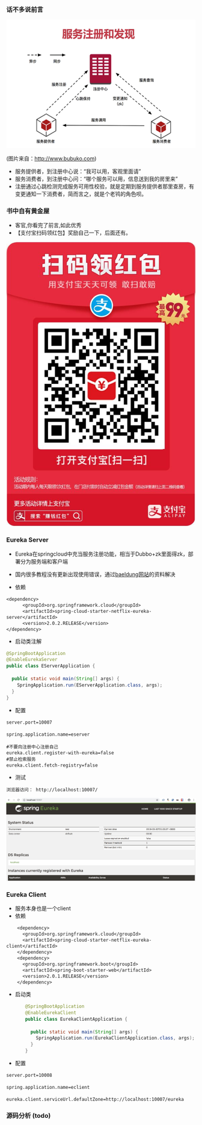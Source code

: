 ### 话不多说前言
![image](https://github.com/WayneZeng/gitbook-ms-framework/blob/master/asset/image/register-center.png?raw=true)

(图片来自：http://www.bubuko.com)

- 服务提供者，到注册中心说：“我可以用，客观里面请”
- 服务消费者，到注册中心问：“哪个服务可以用，信息送到我的房里来”
- 注册通过心跳检测完成服务可用性校验，就是定期到服务提供者那里查房，有变更通知一下消费者，简而言之，就是个老鸨的角色呗。

### 书中自有黄金屋

- 客官,你看完了前言,如此优秀
- 【支付宝扫码领红包】奖励自己一下，后面还有。

![image](https://github.com/WayneZeng/gitbook-ms-framework/blob/master/asset/common/alipay_redpacket.jpeg?raw=true)

### Eureka Server
- Eureka在springcloud中充当服务注册功能，相当于Dubbo+zk里面得zk，部署分为服务端和客户端
- 国内很多教程没有更新出现使用错误，通过[baeldung网站](https://www.baeldung.com/spring-cloud-netflix-eureka)的资料解决


- 依赖

```
<dependency>
      <groupId>org.springframework.cloud</groupId>
      <artifactId>spring-cloud-starter-netflix-eureka-server</artifactId>
      <version>2.0.2.RELEASE</version>
</dependency>
```

- 启动类注解

```java
@SpringBootApplication
@EnableEurekaServer
public class EServerApplication {

  public static void main(String[] args) {
    SpringApplication.run(EServerApplication.class, args);
  }
}

```

- 配置

```
server.port=10007

spring.application.name=eserver

#不要向注册中心注册自己
eureka.client.register-with-eureka=false
#禁止检索服务
eureka.client.fetch-registry=false
```

- 测试

```
浏览器访问： http://localhost:10007/
```

![如图](./../asset/image/euraka-server.jpeg)


### Eureka Client
- 服务本身也是一个client
- 依赖

```
    <dependency>
      <groupId>org.springframework.cloud</groupId>
      <artifactId>spring-cloud-starter-netflix-eureka-client</artifactId>
    </dependency>
    <dependency>
      <groupId>org.springframework.boot</groupId>
      <artifactId>spring-boot-starter-web</artifactId>
      <version>2.0.1.RELEASE</version>
    </dependency>
```

- 启动类

```java
       @SpringBootApplication
       @EnableEurekaClient
       public class EurekaClientApplication {
       
         public static void main(String[] args) {
           SpringApplication.run(EurekaClientApplication.class, args);
         }
       }
```

- 配置

```
server.port=10008

spring.application.name=eclient

eureka.client.serviceUrl.defaultZone=http://localhost:10007/eureka

```

### 源码分析 (todo)







